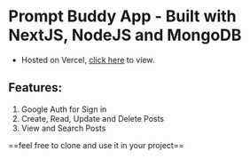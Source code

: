 # Prompt Buddy App - Built with NextJS, NodeJS and MongoDB

- Hosted on Vercel, [click here](https://promptbuddy-app.vercel.app) to view.

## Features:
1. Google Auth for Sign in
2. Create, Read, Update and Delete Posts
3. View and Search Posts

==feel free to clone and use it in your project==
